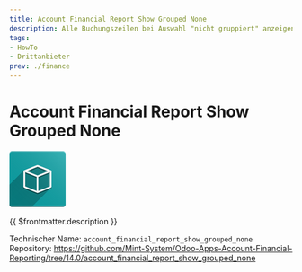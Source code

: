 ```yaml
---
title: Account Financial Report Show Grouped None
description: Alle Buchungszeilen bei Auswahl "nicht gruppiert" anzeigen.
tags:
- HowTo
- Drittanbieter
prev: ./finance
---
```

# Account Financial Report Show Grouped None
![icon_oms_box](attachments/icon_oms_box.png)

{{ $frontmatter.description }}

Technischer Name: `account_financial_report_show_grouped_none`\
Repository: <https://github.com/Mint-System/Odoo-Apps-Account-Financial-Reporting/tree/14.0/account_financial_report_show_grouped_none>